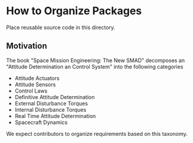 # How to Organize Packages 

Place reusable source code in this directory.

## Motivation

The book "Space Mission Engineering: The New SMAD" decomposes an "Attitude
Determination an Control System" into the following categories
 * Attitude Actuators
 * Attitude Sensors
 * Control Laws
 * Definitive Attitude Determination
 * External Disturbance Torques
 * Internal Disturbance Torques
 * Real Time Attitude Determination
 * Spacecraft Dynamics

We expect contributors to organize requirements based on this taxonomy.
